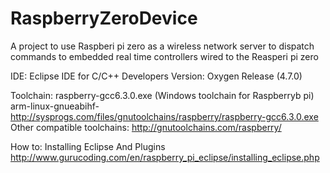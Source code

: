 # RaspberryZeroDevice
A project to use Raspberi pi zero as a wireless network server to dispatch commands to embedded 
real time controllers wired to the Reasperi pi zero

IDE:
Eclipse IDE for C/C++ Developers
Version: Oxygen Release (4.7.0)

Toolchain:
raspberry-gcc6.3.0.exe (Windows toolchain for Raspberryb pi)
arm-linux-gnueabihf-
http://sysprogs.com/files/gnutoolchains/raspberry/raspberry-gcc6.3.0.exe
Other compatible toolchains: http://gnutoolchains.com/raspberry/

How to:
Installing Eclipse And Plugins
http://www.gurucoding.com/en/raspberry_pi_eclipse/installing_eclipse.php
